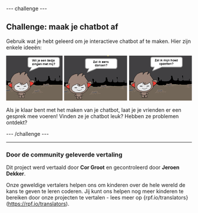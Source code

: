 --- challenge ---

## Challenge: maak je chatbot af

Gebruik wat je hebt geleerd om je interactieve chatbot af te maken. Hier zijn enkele ideeën:

![ChatBot ideeën](images/chatbot-ideas.png)

Als je klaar bent met het maken van je chatbot, laat je je vrienden er een gesprek mee voeren! Vinden ze je chatbot leuk? Hebben ze problemen ontdekt? 

--- /challenge ---

***

### Door de community geleverde vertaling

Dit project werd vertaald door **Cor Groot** en gecontroleerd door **Jeroen Dekker**.

Onze geweldige vertalers helpen ons om kinderen over de hele wereld de kans te geven te leren coderen. Jij kunt ons helpen nog meer kinderen te bereiken door onze projecten te vertalen - lees meer op {rpf.io/translators}(https://rpf.io/translators).
